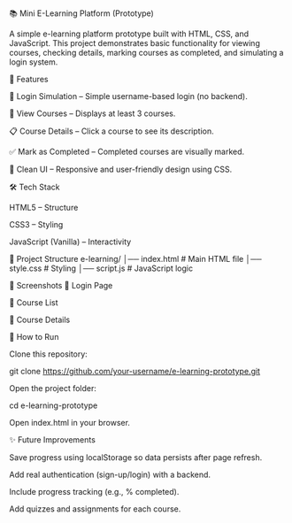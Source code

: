 📚 Mini E-Learning Platform (Prototype)

A simple e-learning platform prototype built with HTML, CSS, and JavaScript.
This project demonstrates basic functionality for viewing courses, checking details, marking courses as completed, and simulating a login system.

🚀 Features

🔑 Login Simulation – Simple username-based login (no backend).

📖 View Courses – Displays at least 3 courses.

📋 Course Details – Click a course to see its description.

✅ Mark as Completed – Completed courses are visually marked.

🎨 Clean UI – Responsive and user-friendly design using CSS.

🛠️ Tech Stack

HTML5 – Structure

CSS3 – Styling

JavaScript (Vanilla) – Interactivity

📂 Project Structure
e-learning/
│── index.html      # Main HTML file
│── style.css       # Styling
│── script.js       # JavaScript logic

📸 Screenshots
🔐 Login Page

📘 Course List

📑 Course Details

🚦 How to Run

Clone this repository:

git clone https://github.com/your-username/e-learning-prototype.git


Open the project folder:

cd e-learning-prototype


Open index.html in your browser.

✨ Future Improvements

Save progress using localStorage so data persists after page refresh.

Add real authentication (sign-up/login) with a backend.

Include progress tracking (e.g., % completed).

Add quizzes and assignments for each course.
